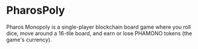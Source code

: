 # PharosPoly
Pharos Monopoly is a single-player blockchain board game where you roll dice, move around a 16-tile board, and earn or lose PHAMONO tokens (the game's currency).
